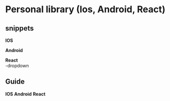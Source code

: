 # Personal library (Ios, Android, React)

## snippets
**IOS**

**Android**

**React**  
-dropdown


## Guide
**IOS**
**Android**
**React**
